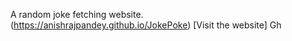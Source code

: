 A random joke fetching website. <br>
(https://anishrajpandey.github.io/JokePoke) [Visit the website]
Gh
